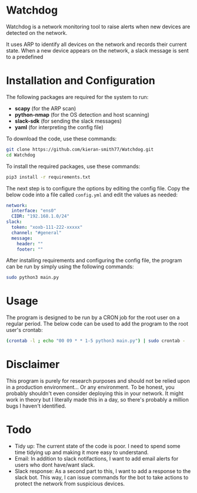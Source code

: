 # Watchdog
Watchdog is a network monitoring tool to raise alerts when new devices are detected on the network.

It uses ARP to identify all devices on the network and records their current state. When a new device appears on the network, a slack message is sent to a predefined  


# Installation and Configuration

The following packages are required for the system to run:

* **scapy** (for the ARP scan)
* **python-nmap** (for the OS detection and host scanning)
* **slack-sdk** (for sending the slack messages)
* **yaml** (for interpreting the config file)

To download the code, use these commands:
```bash
git clone https://github.com/kieran-smith77/Watchdog.git
cd Watchdog
```

To  install the required packages, use these commands:
```bash
pip3 install -r requirements.txt
```

The next step is to configure the options by editing the config file. Copy the below code into a file called `config.yml` and edit the values as needed:
```yaml
network:
  interface: "ens0"
  CIDR: "192.168.1.0/24"
slack:
  token: "xoxb-111-222-xxxxx"
  channel: "#general"
  message:
    header: ""
    footer: ""
```

After installing requirements and configuring the config file, the program can be run by simply using the following commands:
```bash
sudo python3 main.py
```

# Usage

The program is designed to be run by a CRON job for the root user on a regular period. The below code can be used to add the program to the root user's crontab:

```bash
(crontab -l ; echo "00 09 * * 1-5 python3 main.py") | sudo crontab -
```

  


# Disclaimer
This program is purely for research purposes and should not be relied upon in a production environment... Or any environment.
To be honest, you probably shouldn't even consider deploying this in your network. It might work in theory but I literally made this in a day, so there's probably a million bugs I haven't identified.

# Todo

* Tidy up: The current state of the code is poor. I need to spend some time tidying up and making it more easy to understand.
* Email: In addition to slack notifactions, I want to add email alerts for users who dont have/want slack.
* Slack response: As a second part to this, I want to add a response to the slack bot. This way, I can issue commands for the bot to take actions to protect the network from suspicious devices.